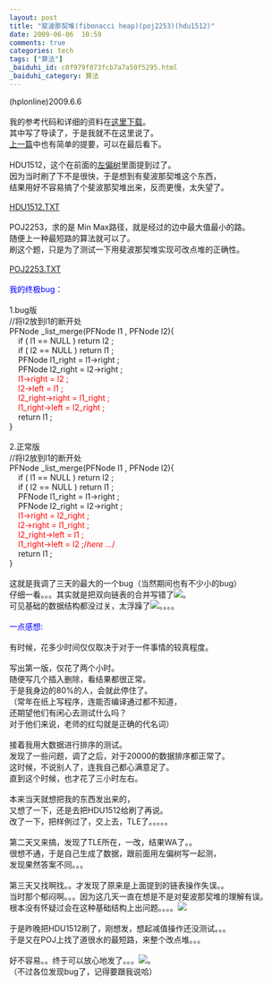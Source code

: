 ```yaml
---
layout: post
title: "斐波那契堆(fibonacci heap)(poj2253)(hdu1512)"
date: 2009-06-06  10:59
comments: true
categories: tech
tags: ["算法"]
_baiduhi_id: c0f979f073fcb7a7a50f5295.html
_baiduhi_category: 算法
---
```


(hplonline)2009.6.6<br/><br/>
我的参考代码和详细的资料在<a href="http://www.box.net/shared/mvvr4h2cyq" target="_blank">这里下载</a>。<br/>
其中写了导读了，于是我就不在这里说了。<br/><a target="_blank" href="http://hi.baidu.com/hplonline/blog/item/c62071cb4d9b1917bf09e6b4.html">上一篇</a>中也有简单的提要，可以在最后看下。<br/><br/>
HDU1512，这个在前面的<a target="_blank" href="http://hi.baidu.com/hplonline/blog/item/7a8a0633d33d0ef01b4cff08.html">左偏树</a>里面提到过了。<br/>
因为当时刷了下不是很快，于是想到有斐波那契堆这个东西，<br/>
结果用好不容易搞了个斐波那契堆出来，反而更慢，太失望了。<br/><br/><a href="http://www.box.net/shared/tyanmpcxiz" target="_blank">HDU1512.TXT</a><br/><br/>
POJ2253，求的是 Min Max路径，就是经过的边中最大值最小的路。<br/>
随便上一种最短路的算法就可以了。<br/>
刷这个题，只是为了测试一下用斐波那契堆实现可改点堆的正确性。<br/><br/><a href="http://www.box.net/shared/slixsfievu" target="_blank">POJ2253.TXT</a><br/><br/><font color="#0000ff">我的终极bug：</font><br/><br/>
1.bug版<br/>
//将l2放到l1的断开处<br/>
PFNode _list_merge(PFNode l1 , PFNode l2){<br/>
      if ( l1 == NULL ) return l2 ;<br/>
      if ( l2 == NULL ) return l1 ;<br/>
      PFNode l1_right = l1-&gt;right ;<br/>
      PFNode l2_right = l2-&gt;right ;<br/><font color="#ff0000">      l1-&gt;right = l2 ;<br/>
      l2-&gt;left = l1 ;<br/>
      l2_right-&gt;right = l1_right ;<br/>
      l1_right-&gt;left = l2_right ;</font><br/>
      return l1 ;<br/>
}<br/><br/>
2.正常版<br/>
//将l2放到l1的断开处<br/>
PFNode _list_merge(PFNode l1 , PFNode l2){<br/>
      if ( l1 == NULL ) return l2 ;<br/>
      if ( l2 == NULL ) return l1 ;<br/>
      PFNode l1_right = l1-&gt;right ;<br/>
      PFNode l2_right = l2-&gt;right ;<br/><font color="#ff0000">      l1-&gt;right = l2_right ;<br/>
      l2-&gt;right = l1_right ;<br/>
      l2_right-&gt;left = l1 ;<br/>
      l1_right-&gt;left = l2 ;/*here ...*/</font><br/>
      return l1 ;<br/>
}<br/><br/>
这就是我调了三天的最大的一个bug（当然期间也有不少小的bug）<br/>
仔细一看。。。其实就是把双向链表的合并写错了<img src="http://img.baidu.com/hi/jx/j_0012.gif"/>。<br/>
可见基础的数据结构都没过关，太浮躁了<img src="http://img.baidu.com/hi/jx/j_0004.gif"/>。。。。<br/><br/><font color="#0000ff">一点感想:</font><br/><br/>
有时候，花多少时间仅仅取决于对于一件事情的较真程度。<br/><br/>
写出第一版，仅花了两个小时。<br/>
随便写几个插入删除，看结果都很正常。<br/>
于是我身边的80%的人，会就此停住了。<br/>
（常年在纸上写程序，连能否编译通过都不知道，<br/>
还期望他们有闲心去测试什么吗？<br/>
对于他们来说，老师的红勾就是正确的代名词）<br/><br/>
接着我用大数据进行排序的测试。<br/>
发现了一些问题，调了之后，对于20000的数据排序都正常了。<br/>
这时候，不说别人了，连我自己都心满意足了。<br/>
直到这个时候，也才花了三小时左右。<br/><br/>
本来当天就想把我的东西发出来的，<br/>
又想了一下，还是去把HDU1512给刷了再说。<br/>
改了一下，把样例过了，交上去，TLE了。。。。。<br/><br/>
第二天又来搞，发现了TLE所在，一改，结果WA了。。<br/>
很想不通，于是自己生成了数据，跟前面用左偏树写一起测，<br/>
发现果然答案不同。。。<br/><br/>
第三天又找啊找。。才发现了原来是上面提到的链表操作失误。。<br/>
当时那个郁闷啊。。。因为这几天一直在想是不是对斐波那契堆的理解有误。<br/>
根本没有怀疑过会在这种基础结构上出问题。。。。<img src="http://img.baidu.com/hi/jx/j_0012.gif"/><br/><br/>
于是昨晚把HDU1512刷了，刚想发，想起减值操作还没测试。。。<br/>
于是又在POJ上找了道很水的最短路，来整个改点堆。。。<br/><br/>
好不容易。。终于可以放心地发了。。。<img src="http://img.baidu.com/hi/jx/j_0009.gif"/>。<br/>
（不过各位发现bug了，记得要跟我说哈）
